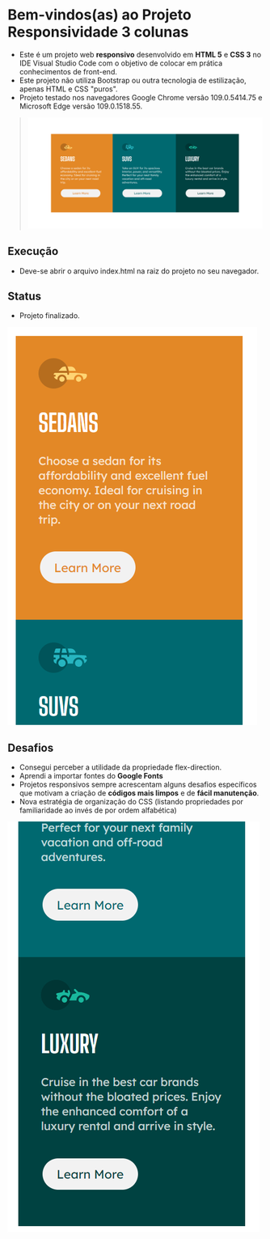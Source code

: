 # Bem-vindos(as) ao Projeto Responsividade 3 colunas
- Este é um projeto web **responsivo** desenvolvido em **HTML 5** e **CSS 3** no IDE Visual Studio Code com o objetivo de colocar em prática conhecimentos de front-end. 
- Este projeto não utiliza Bootstrap ou outra tecnologia de estilização, apenas HTML e CSS "puros".
- Projeto testado nos navegadores Google Chrome versão 109.0.5414.75 e Microsoft Edge versão 109.0.1518.55.

>![Menu](/assets/images/projeto-1.png  "Desktop")

## Execução
- Deve-se abrir o arquivo index.html na raiz do projeto no seu navegador.

## Status
- Projeto finalizado.

![Menu](/assets/images/projeto-2.png  "Mobile")

## Desafios
- Consegui perceber a utilidade da propriedade flex-direction.
- Aprendi a importar fontes do **Google Fonts**
- Projetos responsivos sempre acrescentam alguns desafios específicos que motivam a criação de **códigos mais limpos** e de **fácil manutenção**.
- Nova estratégia de organização do CSS (listando propriedades por familiaridade ao invés de por ordem alfabética) 

![Menu](/assets/images/projeto-3.png  "Mobile")